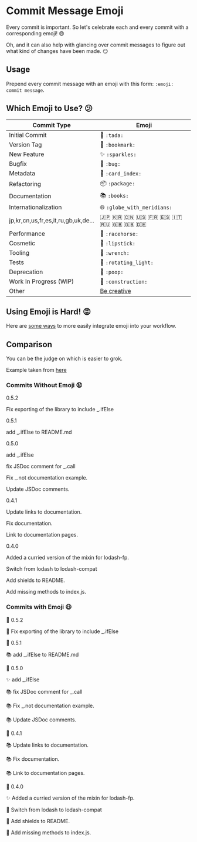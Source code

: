 # Commit Message Emoji

Every commit is important.
So let's celebrate each and every commit with a corresponding emoji! :smile:

Oh, and it can also help with glancing over commit messages to figure out
what kind of changes have been made. :smirk:

## Usage

Prepend every commit message with an emoji with this form:
`:emoji: commit message`.

## Which Emoji to Use? :confused:

Commit Type | Emoji
----------  | -------------
Initial Commit | :tada: `:tada:`
Version Tag | :bookmark: `:bookmark:`
New Feature | :sparkles: `:sparkles:`
Bugfix | :bug: `:bug:`
Metadata | :card_index: `:card_index:`
Refactoring | :package: `:package:`
Documentation | :books: `:books:`
Internationalization | :globe_with_meridians: `:globe_with_meridians:`
jp,kr,cn,us,fr,es,it,ru,gb,uk,de... | :jp: :kr: :cn: :us: :fr: :es: :it: :ru: :gb: :uk: :de:
Performance | :racehorse: `:racehorse:`
Cosmetic | :lipstick: `:lipstick:`
Tooling | :wrench: `:wrench:`
Tests | :rotating_light: `:rotating_light:`
Deprecation | :poop: `:poop:`
Work In Progress (WIP) | :construction: `:construction:`
Other | [Be creative](http://www.emoji-cheat-sheet.com/)

## Using Emoji is Hard! :rage:

Here are [some ways](INTEGRATIONS.md) to more easily integrate emoji into your workflow.

## Comparison

You can be the judge on which is easier to grok.

Example taken from [here](https://github.com/dannyfritz/funcdash/commits/master)

### Commits Without Emoji :anguished:

0.5.2

Fix exporting of the library to include _.ifElse

0.5.1

add _.ifElse to README.md

0.5.0

add _.ifElse

fix JSDoc comment for _.call

Fix _.not documentation example.

Update JSDoc comments.

0.4.1

Update links to documentation.

Fix documentation.

Link to documentation pages.

0.4.0

Added a curried version of the mixin for lodash-fp.

Switch from lodash to lodash-compat

Add shields to README.

Add missing methods to index.js.

### Commits with Emoji :smiley:

:bookmark: 0.5.2

:bug: Fix exporting of the library to include _.ifElse

:bookmark: 0.5.1

:books: add _.ifElse to README.md

:bookmark: 0.5.0

:sparkles: add _.ifElse

:books: fix JSDoc comment for _.call

:books: Fix _.not documentation example.

:books: Update JSDoc comments.

:bookmark: 0.4.1

:books: Update links to documentation.

:books: Fix documentation.

:books: Link to documentation pages.

:bookmark: 0.4.0

:sparkles: Added a curried version of the mixin for lodash-fp.

:card_index: Switch from lodash to lodash-compat

:card_index: Add shields to README.

:bug: Add missing methods to index.js.
